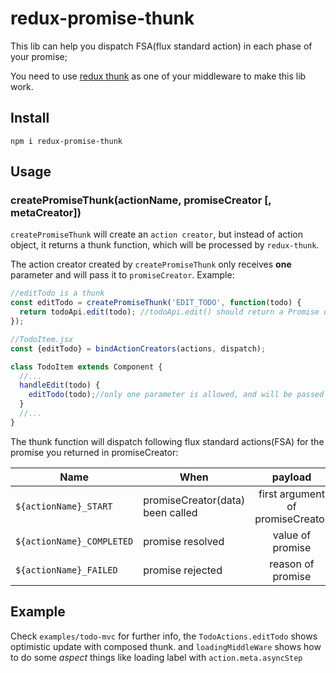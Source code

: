 # redux-promise-thunk

This lib can help you dispatch FSA(flux standard action) in each phase of your promise;

You need to use [redux thunk](http://npmjs.com/package/redux-thunk) as one of your middleware to make this lib work.

## Install
`npm i redux-promise-thunk`

## Usage

### createPromiseThunk(actionName, promiseCreator [, metaCreator])

`createPromiseThunk` will create an `action creator`, but instead of action object, it returns a thunk function, which will be processed by `redux-thunk`.

The action creator created by `createPromiseThunk` only receives **one** parameter and will pass it to `promiseCreator`. Example: 

```js
//editTodo is a thunk
const editTodo = createPromiseThunk('EDIT_TODO', function(todo) {
  return todoApi.edit(todo); //todoApi.edit() should return a Promise object;
});

//TodoItem.jsx
const {editTodo} = bindActionCreators(actions, dispatch);

class TodoItem extends Component {
  //...
  handleEdit(todo) {
    editTodo(todo);//only one parameter is allowed, and will be passed to promiseCreator;
  }
  //...
}
```

The thunk function will dispatch following flux standard actions(FSA) for the promise you returned in promiseCreator:

|     Name           | When         |  payload  | meta.asyncStep    |
| --------           |  -----      | :----:    | :----:  |
| `${actionName}_START` | promiseCreator(data) been called | first argument of promiseCreator | 'START' |
| `${actionName}_COMPLETED` | promise resolved | value of promise | 'COMPLETED' |
| `${actionName}_FAILED` | promise rejected | reason of promise | 'FAILED' |

## Example
Check `examples/todo-mvc` for further info, the `TodoActions.editTodo` shows optimistic update with composed thunk. and 
`loadingMiddleWare` shows how to do some *aspect* things like loading label with `action.meta.asyncStep`

